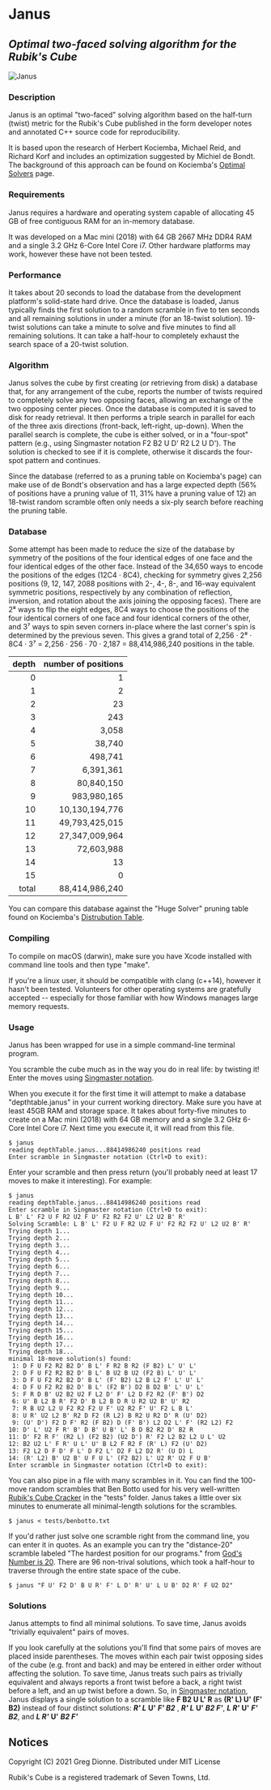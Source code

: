 # Janus
## _Optimal two-faced solving algorithm for the Rubik's Cube_
![Janus](https://upload.wikimedia.org/wikipedia/commons/c/c8/As_janus_rostrum_okretu_ciach.jpg)

### Description
Janus is an optimal "two-faced" solving algorithm based on the half-turn (twist) metric for the Rubik's Cube published in the form developer notes and annotated C++ source code for reproducibility.  

It is based upon the research of Herbert Kociemba, Michael Reid, and Richard Korf and includes an optimization suggested by Michiel de Bondt.  The background of this approach can be found on Kociemba's [Optimal Solvers](http://kociemba.org/math/optimal.htm) page.

### Requirements
Janus requires a hardware and operating system capable of allocating 45 GB of free contiguous RAM for an in-memory database.

It was developed on a Mac mini (2018) with 64 GB 2667 MHz DDR4 RAM and a single 3.2 GHz 6-Core Intel Core i7.  Other hardware platforms may work, however these have not been tested.


### Performance
It takes about 20 seconds to load the database from the development platform's solid-state hard drive. Once the database is loaded, Janus typically finds the first solution to a random scramble in five to ten seconds and all remaining solutions in under a minute  (for an 18-twist solution).  19-twist solutions can take a minute to solve and five minutes to find all remaining solutions.  It can take a half-hour to completely exhaust the search space of a 20-twist solution.

### Algorithm
Janus solves the cube by first creating (or retrieving from disk) a database that, for any arrangement of the cube, reports the number of twists required to completely solve any two opposing faces, allowing an exchange of the two opposing center pieces.  Once the database is computed it is saved to disk for ready retrieval.  It then performs a triple search in parallel for each of the three axis directions (front-back, left-right, up-down).  When the parallel search is complete, the cube is either solved, or in a "four-spot" pattern (e.g., using Singmaster notation F2 B2 U D' R2 L2 U D').  The solution is checked to see if it is complete, otherwise it discards the four-spot pattern and continues.

Since the database (referred to as a pruning table on Kociemba's page) can make use of de Bondt's observation and has a large expected depth (56% of positions have a pruning value of 11, 31% have a pruning value of 12) an 18-twist random scramble often only needs a six-ply search before reaching the pruning table.

### Database
Some attempt has been made to reduce the size of the database by symmetry of the positions of the four identical edges of one face and the four identical edges of the other face.  Instead of the 34,650 ways to encode the positions of the edges (12C4 &#183; 8C4), checking for symmetry gives 2,256 positions (9, 12, 147, 2088 positions with 2-, 4-, 8-, and 16-way equivalent symmetric positions, respectively by any combination of reflection, inversion, and rotation about the axis joining the opposing faces).  There are 2&#8312; ways to flip the eight edges, 8C4 ways to choose the positions of the four identical corners of one face and four identical corners of the other, and 3&#8311; ways to spin seven corners in-place where the last corner's spin is determined by the previous seven.  This gives a grand total of 2,256 &#183; 2&#8312; &#183; 8C4 &#183; 3&#8311; = 2,256 &#183; 256 &#183; 70 &#183; 2,187 = 88,414,986,240 positions in the table.

|depth | number of positions |
|-----:|--------------------:|
|     0|                    1|
|     1|                    2|
|     2|                   23|
|     3|                  243|
|     4|                3,058|
|     5|               38,740|
|     6|              498,741|
|     7|            6,391,361|
|     8|           80,840,150|
|     9|          983,980,165|
|    10|       10,130,194,776|
|    11|       49,793,425,015|
|    12|       27,347,009,964|
|    13|           72,603,988|
|    14|                   13|
|    15|                    0|
| total|       88,414,986,240|

You can compare this database against the "Huge Solver" pruning table found on Kociemba's [Distrubution Table](http://kociemba.org/math/distribution.htm).

### Compiling

To compile on macOS (darwin), make sure you have Xcode installed with command line tools and then type "make".

If you're a linux user, it should be compatible with clang (c++14), however it hasn't been tested.  Volunteers for other operating systems are gratefully accepted -- especially for those familiar with how Windows manages large memory requests.

### Usage

Janus has been wrapped for use in a simple command-line terminal program.

You scramble the cube much as in the way you do in real life: by twisting it!  Enter the moves using [Singmaster notation](https://rubiks.fandom.com/wiki/Notation).

When you execute it for the first time it will attempt to make a database "depthtable.janus" in your current working directory.  Make sure you have at least 45GB RAM and storage space.  It takes about forty-five minutes to create on a Mac mini (2018) with 64 GB memory and a single 3.2 GHz 6-Core Intel Core i7.  Next time you execute it, it will read from this file.

```
$ janus
reading depthTable.janus...88414986240 positions read
Enter scramble in Singmaster notation (Ctrl+D to exit):
```

Enter your scramble and then press return (you'll probably need at least 17 moves to make it interesting).  For example:

```
$ janus
reading depthTable.janus...88414986240 positions read
Enter scramble in Singmaster notation (Ctrl+D to exit):
L B' L' F2 U F R2 U2 F U' F2 R2 F2 U' L2 U2 B' R'
Solving Scramble: L B' L' F2 U F R2 U2 F U' F2 R2 F2 U' L2 U2 B' R' 
Trying depth 1...
Trying depth 2...
Trying depth 3...
Trying depth 4...
Trying depth 5...
Trying depth 6...
Trying depth 7...
Trying depth 8...
Trying depth 9...
Trying depth 10...
Trying depth 11...
Trying depth 12...
Trying depth 13...
Trying depth 14...
Trying depth 15...
Trying depth 16...
Trying depth 17...
Trying depth 18...
minimal 18-move solution(s) found:
 1: D F U F2 R2 B2 D' B L' F R2 B R2 (F B2) L' U' L' 
 2: D F U F2 R2 B2 D' B L' B U2 B U2 (F2 B) L' U' L' 
 3: D F U F2 R2 B2 D' B L' (F' B2) L2 B L2 F' L' U' L' 
 4: D F U F2 R2 B2 D' B L' (F2 B') D2 B D2 B' L' U' L' 
 5: F R D B' U2 B2 U2 F L2 D' F' L2 D F2 R2 (F' B') D2 
 6: U' B L2 B R' F2 D' B L2 B D R U R2 U2 B' U' R2 
 7: R B U2 L2 U F2 R2 F2 U F' U2 R2 F' U' F2 L B L' 
 8: U R' U2 L2 B' R2 D F2 (R L2) B R2 U R2 D' R (U' D2) 
 9: (U' D') F2 D F' R2 (F B2) D (F' B') L2 D2 L' F' (R2 L2) F2 
10: D' L' U2 F R' B' D B' U B' L' B D B2 R2 D' B2 R 
11: D' F2 R F' (R2 L) (F2 B2) (U2 D') R' F2 L2 B2 L2 U L' U2 
12: B2 U2 L' F R' U L' U' B L2 F R2 F (R' L) F2 (U' D2) 
13: F2 L2 D F D' F L' D F2 L' D2 F L2 D2 R' (U D) L 
14: (R' L2) B' U2 B' U F U L' (F2 B2) L' U2 R' U2 F U B' 
Enter scramble in Singmaster notation (Ctrl+D to exit):
```
You can also pipe in a file with many scrambles in it.  You can find the 100-move random scrambles that Ben Botto used for his very well-written [Rubik's Cube Cracker](https://github.com/benbotto/rubiks-cube-cracker) in the "tests" folder.  Janus takes a little over six minutes to enumerate all minimal-length solutions for the scrambles.

```
$ janus < tests/benbotto.txt
```

If you'd rather just solve one scramble right from the command line, you can enter it in quotes.  As an example you can try the "distance-20" scramble labeled "The hardest position for our programs." from [God's Number is 20](http://cube20.org).  There are 96 non-trival solutions, which took a half-hour to traverse through the entire state space of the cube.
```
$ janus "F U' F2 D' B U R' F' L D' R' U' L U B' D2 R' F U2 D2"
```
### Solutions
Janus attempts to find all minimal solutions.  To save time, Janus avoids "trivially equivalent" pairs of moves.  

If you look carefully at the solutions you'll find that some pairs of moves are placed inside parentheses.  The moves within each pair twist opposing sides of the cube (e.g. front and back) and may be entered in either order without affecting the solution.  To save time, Janus treats such pairs as trivially equivalent and always reports a front twist before a back, a right twist before a left, and an up twist before a down.  So, in [Singmaster notation](https://rubiks.fandom.com/wiki/Notation), Janus displays a single solution to a scramble like  **F B2 U L' R** as **(R' L) U' (F' B2)** instead of four distinct solutions: **_R' L_** **U'** **_F' B2_** , **_R' L_** **U'** **_B2 F'_**, **_L R'_** **U'** **_F' B2_**, and **_L R'_** **U'** **_B2 F'_**

## Notices

Copyright (C) 2021 Greg Dionne.
Distributed under MIT License

Rubik's Cube is a registered trademark of Seven Towns, Ltd.

